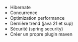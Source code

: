 
- Hibernate
- Concurrence
- Optimization performance 
- Dernière trend (java 21 et sup)
- Sécurité (spring security)
- Créer un propre plugin maven
